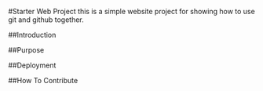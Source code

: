 #Starter Web Project
this is a simple website project for showing how to use git and github together.

##Introduction

##Purpose

##Deployment

##How To Contribute